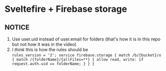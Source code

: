 # Sveltefire + Firebase storage

## NOTICE
1. Use user.uid instead of user.email for folders (that's how it is in this repo but not how it was in the video)
2. I *think* this is how the rules should be    
`rules_version = '2';
service firebase.storage {
  match /b/{bucket}/o {
    match /{folderName}/{allFiles=**} {
      allow read, write: if request.auth.uid == folderName;
    }
  }
}`